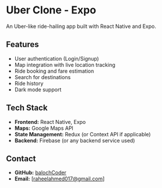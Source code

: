 # Uber Clone - Expo

An Uber-like ride-hailing app built with React Native and Expo.

## Features

- User authentication (Login/Signup)
- Map integration with live location tracking
- Ride booking and fare estimation
- Search for destinations
- Ride history
- Dark mode support

## Tech Stack

- **Frontend:** React Native, Expo
- **Maps:** Google Maps API
- **State Management:** Redux (or Context API if applicable)
- **Backend:** Firebase (or any backend service used)

## Contact

- **GitHub:** [balochCoder](https://github.com/balochCoder)
- **Email:** [raheelahmed017@gmail.com]

